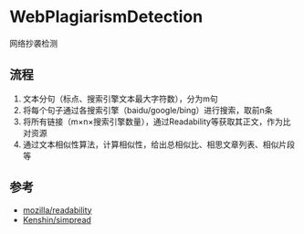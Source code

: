 # WebPlagiarismDetection

网络抄袭检测

## 流程

1. 文本分句（标点、搜索引擎文本最大字符数），分为m句
2. 将每个句子通过各搜索引擎（baidu/google/bing）进行搜索，取前n条
3. 将所有链接（m×n×搜索引擎数量），通过Readability等获取其正文，作为比对资源
4. 通过文本相似性算法，计算相似性，给出总相似比、相思文章列表、相似片段等

## 参考

* [mozilla/readability](https://github.com/mozilla/readability/)
* [Kenshin/simpread](https://github.com/Kenshin/simpread/)
